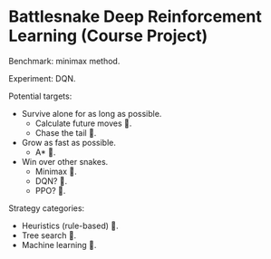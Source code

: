 # Battlesnake Deep Reinforcement Learning (Course Project)

Benchmark: minimax method.

Experiment: DQN.

Potential targets:

- Survive alone for as long as possible.
    - Calculate future moves 🌳.
    - Chase the tail 🧩.
- Grow as fast as possible.
    - A* 🧩.
- Win over other snakes.
    - Minimax 🌳.
    - DQN? 🙇.
    - PPO? 🙇.

Strategy categories:

- Heuristics (rule-based) 🧩.
- Tree search 🌳.
- Machine learning 🙇.
